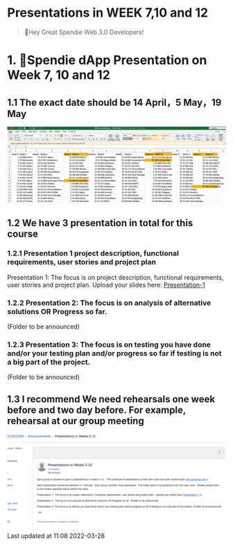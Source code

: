 # Presentations in WEEK 7,10 and 12

> 🥳Hey Great Spendie Web 3.0 Developers! 





# 1. 🥳Spendie dApp Presentation on Week 7, 10 and 12

## 1.1 The exact date should be 14 April，5 May，19 May

![Screen Shot 2022-03-28 at 10.52.11](https://raw.githubusercontent.com/letsgomelck/Picsee/main/Picsee/Screen%20Shot%202022-03-28%20at%2010.52.11QH6ITK.png)



## 1.2 We have 3 presentation in total for this course

### 1.2.1 Presentation 1  project description, functional requirements, user stories and project plan

Presentation 1: The focus is on project description, functional requirements, user stories and project plan.  Upload your slides here: [Presentation-1](https://rmiteduau-my.sharepoint.com/:f:/g/personal/vic_ciesielski_rmit_edu_au/EtIpCFIbtUBKoyDusjSsHJEBwG5Ct_Nq6VTYq12KcZUMcQ?e=YKOe07)



### 1.2.2 Presentation 2: The focus is on analysis of alternative solutions OR Progress so far. 

(Folder to be announced)



### 1.2.3 Presentation 3: The focus is on testing you have done and/or your testing plan and/or progress so far if testing is not a big part of the project. 

(Folder to be announced)


## 1.3 I recommend We need rehearsals one week before and two day before. For example, rehearsal at our group meeting



![Screen Shot 2022-03-28 at 11.07.33](https://raw.githubusercontent.com/letsgomelck/Picsee/main/Picsee/Screen%20Shot%202022-03-28%20at%2011.07.33LmiLGG.png)





Last updated at 11:08 2022-03-28
